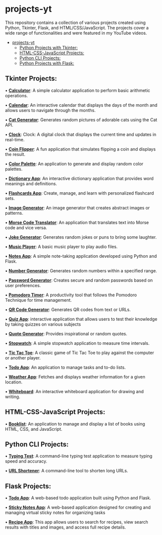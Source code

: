 # projects-yt
This repository contains a collection of various projects created using Python, Tkinter, Flask, and HTML/CSS/JavaScript. The projects cover a wide range of functionalities and were featured in my YouTube videos.

- [projects-yt](#projects-yt)
  - [Python Projects with Tkinter:](#tkinter-projects)
  - [HTML-CSS-JavaScript Projects:](#html-css-javascript-projects)
  - [Python CLI Projects:](#python-cli-projects)
  - [Python Projects with Flask:](#flask-projects)

## Tkinter Projects:
• [**Calculator**](https://github.com/achudnova/projects-yt/tree/main/Calculator): A simple calculator application to perform basic arithmetic operations.

• [**Calendar**](https://github.com/achudnova/projects-yt/tree/main/Calendar): An interactive calendar that displays the days of the month and allows users to navigate through the months.

• [**Cat Generator**](https://github.com/achudnova/projects-yt/tree/main/CatGenerator): Generates random pictures of adorable cats using the Cat API.

• [**Clock**](https://github.com/achudnova/projects-yt/tree/main/Clock): Clock: A digital clock that displays the current time and updates in real-time.

• [**Coin Flipper**](https://github.com/achudnova/projects-yt/tree/main/CoinFlipper): A fun application that simulates flipping a coin and displays the result.

• [**Color Palette**](https://github.com/achudnova/projects-yt/tree/main/ColorPalette): An application to generate and display random color palettes.

• [**Dictionary App**](https://github.com/achudnova/projects-yt/tree/main/DictionaryApp): An interactive dictionary application that provides word meanings and definitions.

• [**Flashcards App**](https://github.com/achudnova/projects-yt/tree/main/FlashcardApp): Create, manage, and learn with personalized flashcard sets.

• [**Image Generator**](https://github.com/achudnova/projects-yt/tree/main/ImageGenerator): An image generator that creates abstract images or patterns.

• [**Morse Code Translator**](https://github.com/achudnova/projects-yt/tree/main/Morse%20Code%20Translator): An application that translates text into Morse code and vice versa.

• [**Joke Generator**](https://github.com/achudnova/projects-yt/tree/main/JokeGenerator): Generates random jokes or puns to bring some laughter.

• [**Music Player**](https://github.com/achudnova/projects-yt/tree/main/MusicPlayer): A basic music player to play audio files.

• [**Notes App**](https://github.com/achudnova/projects-yt/tree/main/NotesApp): A simple note-taking application developed using Python and Flask.

• [**Number Generator**](https://github.com/achudnova/projects-yt/tree/main/NumberGenerator): Generates random numbers within a specified range.

• [**Password Generator**](https://github.com/achudnova/projects-yt/tree/main/PasswordGenerator): Creates secure and random passwords based on user preferences.

• [**Pomodoro Timer**](https://github.com/achudnova/projects-yt/tree/main/Pomodoro): A productivity tool that follows the Pomodoro Technique for time management.

• [**QR Code Generator**](https://github.com/achudnova/projects-yt/tree/main/QRCode): Generates QR codes from text or URLs.

• [**Quiz App**](https://github.com/achudnova/projects-yt/tree/main/QuizApp): interactive application that allows users to test their knowledge by taking quizzes on various subjects

• [**Quote Generator**](https://github.com/achudnova/projects-yt/tree/main/QuoteGenerator): Provides inspirational or random quotes.

• [**Stopwatch**](https://github.com/achudnova/projects-yt/tree/main/Stopwatch): A simple stopwatch application to measure time intervals.

• [**Tic Tac Toe**](https://github.com/achudnova/projects-yt/tree/main/TicTacToe): A classic game of Tic Tac Toe to play against the computer or another player.

• [**Todo App**](https://github.com/achudnova/projects-yt/tree/main/TodoApp): An application to manage tasks and to-do lists.

• [**Weather App**](https://github.com/achudnova/projects-yt/tree/main/WeatherApp): Fetches and displays weather information for a given location.

• [**Whiteboard**](https://github.com/achudnova/projects-yt/tree/main/Whiteboard): An interactive whiteboard application for drawing and writing.

## HTML-CSS-JavaScript Projects:
• [**Booklist**](https://github.com/achudnova/projects-yt/tree/main/Booklist): An application to manage and display a list of books using HTML, CSS, and JavaScript.

## Python CLI Projects:
• [**Typing Test**](https://github.com/achudnova/projects-yt/tree/main/TypingTest): A command-line typing test application to measure typing speed and accuracy.

• [**URL Shortener**](https://github.com/achudnova/projects-yt/tree/main/URLShortener): A command-line tool to shorten long URLs.

## Flask Projects:
• [**Todo App**](https://github.com/achudnova/projects-yt/tree/main/FlaskProjects/TodoApp): A web-based todo application built using Python and Flask.

• [**Sticky Notes App**](https://github.com/achudnova/projects-yt/tree/main/FlaskProjects/StickyNotes): A web-based application designed for creating and managing virtual sticky notes for organizing tasks

• [**Recipe App**](https://github.com/achudnova/projects-yt/tree/main/FlaskProjects/RecipeApp): This app allows users to search for recipes, view search results with titles and images, and access full recipe details.
